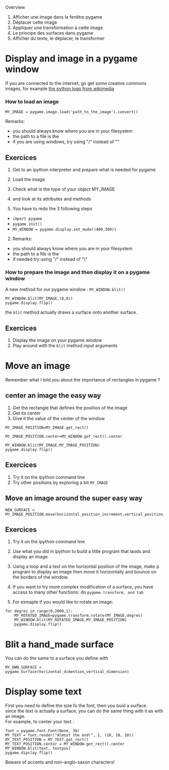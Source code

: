 

Overview

1. Afficher une image dans la fenêtre pygame
2. Déplacer cette image
3. Appliquer une transformation à cette image
4. Le principe des surfaces dans pygame
5. Afficher du texte, le déplacer, le transformer


# Display and image in a pygame window

If you are connected to the internet, go get some creative commons images, for example [the python logo from wikimedia](https://commons.wikimedia.org/wiki/File:Python-logo-notext.svg)

### How to load an image

```
MY_IMAGE = pygame.image.load('path_to_the_image').convert()
```

Remarks:

- you should always know where you are in your filesystem
- the path to a file is the
- if you are using windows, try using "/" instead of "\"

## Exercices

1. Get to an ipython interpreter and prepare what is needed for pygame
2. Load the image
3. Check what is the type of your object MY_IMAGE
4. and look at its attributes and methods


1. You have to redo the 3 following steps

  * `import pygame`
  * `pygame.init()`
  * `MY_WINDOW = pygame.display.set_mode((400,300))`

2. Remarks:

- you should always know where you are in your filesystem
- the path to a file is the
- if needed try using "/" instead of "\\"


### How to prepare the image and then display it on a pygame window

A new method for our pygame window : `MY_WINDOW.blit()`

```
MY_WINDOW.blit(MY_IMAGE,(0,0))
pygame.display.flip()
```

the `blit` method actually draws a surface onto another surface.

## Exercices

1. Display the image on your pygame window
2. Play around with the `blit` method input arguments

# Move an image

Remember what I told you about the importance of rectangles in pygame ?

## center an image the easy way

1. Get the rectangle that defines the position of the image
2. Get its center
3. Give it the value of the center of the window

```
MY_IMAGE_POSITION=MY_IMAGE.get_rect()

MY_IMAGE_POSITION.center=MY_WINDOW.get_rect().center

MY_WINDOW.blit(MY_IMAGE,MY_IMAGE_POSITION)
pygame.display.flip()
```

## Exercices

1. Try it on the ipython command line
2. Try other positions by exploring a bit `MY_IMAGE`

## Move an image around the super easy way

```
NEW_SURFACE = MY_IMAGE_POSITION.move(horizontal_position_increment,vertical_position_increment)
```

## Exercices

1. Try it on the ipython command line
2. Use what you did in ipython to build a little program that laods and display an image
3. Using a loop and a test on the horizontal position of the image, make p program to display an image then move it horizontally and bounce on the borders of the window.

4. If you want to try more complex modification of a surface, you have access to many other functions: do `pygame.transform. and tab`

5. For exmaple if you would like to rotate an image:

```
for degres in range(0,2000,1):
    MY_ROTATED_IMAGE=pygame.transform.rotate(MY_IMAGE,degres)
    MY_WINDOW.blit(MY_ROTATED_IMAGE,MY_IMAGE_POSITION)
    pygame.display.flip()
```

# Blit a hand_made surface

You can do the same to a surface you define with

```
MY_OWN_SURFACE = pygame.Surface(horizontal_dimention,vertical_dimension)
```

# Display some text

First you need to define the size fo the font, then you buid a surface.  
since the text is actually a surface, you can do the same thing with it as with an image.  
For example, to center your text :

```
font = pygame.font.Font(None, 36)
MY_TEXT = font.render("Almost the end!", 1, (10, 10, 10))
MY_TEXT_POSITION = MY_TEXT.get_rect()
MY_TEXT_POSITION.center = MY_WINDOW.get_rect().center
MY_WINDOW.blit(text, textpos)
pygame.dipslay.flip()
```

Beware of accents and non-anglo-saxon characters!
